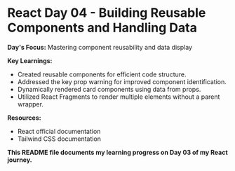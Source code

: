 # React Day 04 - Building Reusable Components and Handling Data

**Day's Focus:** Mastering component reusability and data display

**Key Learnings:**
* Created reusable components for efficient code structure.
* Addressed the key prop warning for improved component identification.
* Dynamically rendered card components using data from props.
* Utilized React Fragments to render multiple elements without a parent wrapper.

**Resources:**
* React official documentation
* Tailwind CSS documentation

**This README file documents my learning progress on Day 03 of my React journey.**
